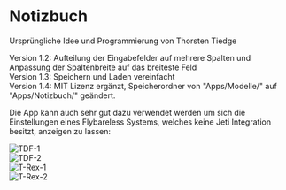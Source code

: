 # Notizbuch

Ursprüngliche Idee und Programmierung von Thorsten Tiedge 

Version 1.2: Aufteilung der Eingabefelder auf mehrere Spalten und Anpassung der Spaltenbreite auf das breiteste Feld  
Version 1.3: Speichern und Laden vereinfacht  
Version 1.4: MIT Lizenz ergänzt, Speicherordner von "Apps/Modelle/" auf "Apps/Notizbuch/" geändert.    

Die App kann auch sehr gut dazu verwendet werden um sich die Einstellungen eines Flybareless Systems,
welches keine Jeti Integration besitzt,
anzeigen zu lassen:

![TDF-1](https://github.com/ribid1/Notizbuch/blob/master/Notizbuch-img/TDF1.png)  
![TDF-2](https://github.com/ribid1/Notizbuch/blob/master/Notizbuch-img/TDF2.png)  
![T-Rex-1](https://github.com/ribid1/Notizbuch/blob/master/Notizbuch-img/T-Rex1.png)  
![T-Rex-2](https://github.com/ribid1/Notizbuch/blob/master/Notizbuch-img/T-Rex2.png)  
